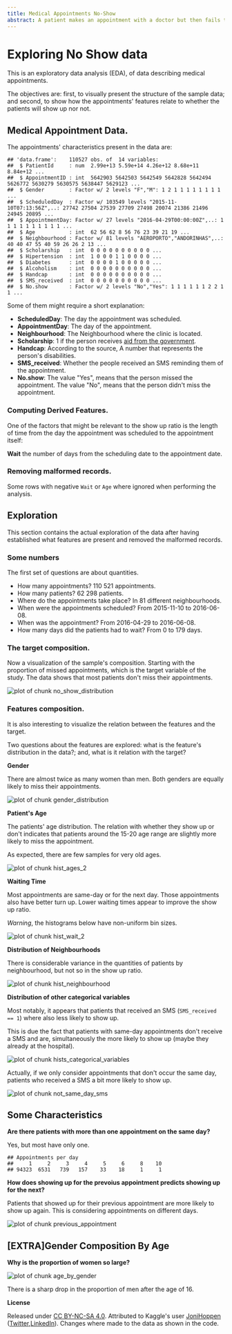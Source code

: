 ```yaml
---
title: Medical Appointments No-Show
abstract: A patient makes an appointment with a doctor but then fails to show up. Exploratory data analysis for medial appointments data.
---
```

# Exploring No Show data

This is an exploratory data analysis (EDA), of data describing medical
appointments.

The objectives are: first, to visually present the structure of the
sample data; and second, to show how the appointments' features relate
to whether the patients will show up nor not.





## Medical Appointment Data.

The appointments' characteristics present in the data are:


~~~
## 'data.frame':	110527 obs. of  14 variables:
##  $ PatientId     : num  2.99e+13 5.59e+14 4.26e+12 8.68e+11 8.84e+12 ...
##  $ AppointmentID : int  5642903 5642503 5642549 5642828 5642494 5626772 5630279 5630575 5638447 5629123 ...
##  $ Gender        : Factor w/ 2 levels "F","M": 1 2 1 1 1 1 1 1 1 1 ...
##  $ ScheduledDay  : Factor w/ 103549 levels "2015-11-10T07:13:56Z",..: 27742 27504 27539 27709 27498 20074 21386 21496 24945 20895 ...
##  $ AppointmentDay: Factor w/ 27 levels "2016-04-29T00:00:00Z",..: 1 1 1 1 1 1 1 1 1 1 ...
##  $ Age           : int  62 56 62 8 56 76 23 39 21 19 ...
##  $ Neighbourhood : Factor w/ 81 levels "AEROPORTO","ANDORINHAS",..: 40 40 47 55 40 59 26 26 2 13 ...
##  $ Scholarship   : int  0 0 0 0 0 0 0 0 0 0 ...
##  $ Hipertension  : int  1 0 0 0 1 1 0 0 0 0 ...
##  $ Diabetes      : int  0 0 0 0 1 0 0 0 0 0 ...
##  $ Alcoholism    : int  0 0 0 0 0 0 0 0 0 0 ...
##  $ Handcap       : int  0 0 0 0 0 0 0 0 0 0 ...
##  $ SMS_received  : int  0 0 0 0 0 0 0 0 0 0 ...
##  $ No.show       : Factor w/ 2 levels "No","Yes": 1 1 1 1 1 1 2 2 1 1 ...
~~~

Some of them might require a short explanation:

* **ScheduledDay**: The day the appointment was scheduled.
* **AppointmentDay**: The day of the appointment.
* **Neighbourhood**: The Neighbourhood where the clinic is located.
* **Scholarship**: 1 if the person receives
  [aid from the government](https://en.wikipedia.org/wiki/Bolsa_Fam%C3%ADlia).
* **Handcap**: According to the source, A number that represents the person's
  disabilities.
* **SMS_received**: Whether the people received an SMS reminding them of the
  appointment. 
* **No.show**: The value "Yes", means that the person missed the appointment.
  The value "No", means that the person didn't miss the appointment.

### Computing Derived Features.

One of the factors that might be relevant to the show up ratio is the
length of time from the day the appointment was scheduled to the appointment
itself: 

**Wait** the number of days from the scheduling date to the appointment date.



### Removing malformed records.

Some rows with negative `Wait` or `Age` where ignored when performing the
analysis.



## Exploration

This section contains the actual exploration of the data after having
established what features are present and removed the malformed records.

### Some numbers

The first set of questions are about quantities. 



* How many appointments? 110 521 appointments.
* How many patients? 62 298 patients.
* Where do the appointments take place? In 81 different neighbourhoods.
* When were the appointments scheduled? From 2015-11-10 to 2016-06-08.
* When was the appointment? From 2016-04-29 to 2016-06-08.
* How many days did the patients had to wait? From 0 to 179 days.

### The target composition.

Now a visualization of the sample's composition. Starting with the proportion
of missed appointments, which is the target variable of the study. The data
shows that most patients don't miss their appointments.

![plot of chunk no_show_distribution](figures/exploration.md/no_show_distribution-1.svg)

### Features composition.

It is also interesting to visualize the relation between the features and the
target.

Two questions about the features are explored: what is the feature's
distribution in the data?; and, what is it relation with the target?

**Gender**

There are almost twice as many women than men.
Both genders are equally likely to miss their appointments.

![plot of chunk gender_distribution](figures/exploration.md/gender_distribution-1.svg)

**Patient's Age**

The patients' age distribution. The relation with whether they show up or don't
indicates that patients around the 15-20 age range are slightly more likely to
miss the appointment.

As expected, there are few samples for very old ages.


![plot of chunk hist_ages_2](figures/exploration.md/hist_ages_2-1.svg)

**Waiting Time**

Most appointments are same-day or for the next day. Those
appointments also have better turn up. Lower waiting times appear to improve the
show up ratio.  

*Warning*, the histograms below have non-uniform bin sizes.



![plot of chunk hist_wait_2](figures/exploration.md/hist_wait_2-1.svg)

**Distribution of Neighbourhoods**

There is considerable variance in the quantities of patients by neighbourhood,
but not so in the show up ratio.

![plot of chunk hist_neighbourhood](figures/exploration.md/hist_neighbourhood-1.svg)

**Distribution of other categorical variables**

Most notably, it appears that patients that received an SMS (`SMS_received == 1`)
where also less likely to show up.

This is due the fact that patients with same-day appointments don't receive a
SMS and are, simultaneously the more likely to show up (maybe they already at
the hospital).

![plot of chunk hists_categorical_variables](figures/exploration.md/hists_categorical_variables-1.svg)



Actually, if we only consider appointments that don't occur the same day,
patients who received a SMS a bit more likely to show up.

![plot of chunk not_same_day_sms](figures/exploration.md/not_same_day_sms-1.svg)

## Some Characteristics

**Are there patients with more than one appointment on the same day?**

Yes, but most have only one.


~~~
## Appointments per day
##     1     2     3     4     5     6     8    10 
## 94323  6531   739   157    33    18     1     1
~~~

**How does showing up for the prevoius appointment predicts showing up for the
next?**

Patients that showed up for their previous appointment are more
likely to show up again. This is considering appointments on different days.

![plot of chunk previous_appointment](figures/exploration.md/previous_appointment-1.svg)

## [EXTRA]Gender Composition By Age

**Why is the proportion of women so large?**

![plot of chunk age_by_gender](figures/exploration.md/age_by_gender-1.svg)

There is a sharp drop in the proportion of men after the age of 16.

**License**

Released under [CC BY-NC-SA 4.0](https://creativecommons.org/licenses/by-nc-sa/4.0/).
Attributed to Kaggle's user [JoniHoppen](https://www.kaggle.com/joniarroba)
([Twitter](https://twitter.com/jonihoppen),[LinkedIn](https://www.linkedin.com/in/joniarroba/)).
Changes where made to the data as shown in the code.
